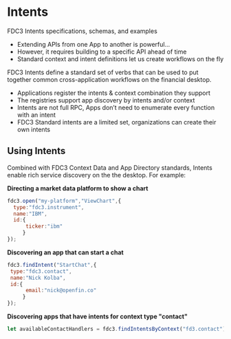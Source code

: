 # Intents
FDC3 Intents specifications, schemas, and examples

* Extending APIs from one App to another is powerful...
* However, it requires building to a specific API ahead of time
* Standard context and intent definitions let us create workflows on the fly

FDC3 Intents define a standard set of verbs that can be used to put together common cross-application workflows on the financial desktop.
* Applications register the intents & context combination they support
* The registries support app discovery by intents and/or context
* Intents are not full RPC, Apps don’t need to enumerate every function with an intent
* FDC3 Standard intents are a limited set, organizations can create their own intents

## Using Intents
Combined with FDC3 Context Data and App Directory standards, Intents enable rich service discovery on the the desktop.  For example:

**Directing a market data platform to show a chart**
```javascript
fdc3.open("my-platform","ViewChart",{
  type:"fdc3.instrument",
  name:"IBM",
  id:{
      ticker:"ibm"
     }
});
```

**Discovering an app that can start a chat**
```javascript
fdc3.findIntent("StartChat",{
 type:"fdc3.contact",
 name:"Nick Kolba",
 id:{
      email:"nick@openfin.co"
     }
});
```

**Discovering apps that have intents for context type "contact"**
```javascript
let availableContactHandlers = fdc3.findIntentsByContext("fd3.contact");
```